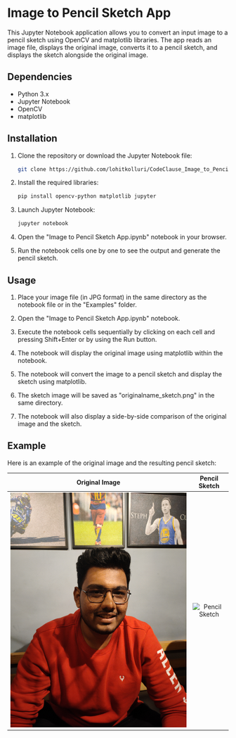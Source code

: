 # Image to Pencil Sketch App

This Jupyter Notebook application allows you to convert an input image to a pencil sketch using OpenCV and matplotlib libraries. The app reads an image file, displays the original image, converts it to a pencil sketch, and displays the sketch alongside the original image.

## Dependencies

- Python 3.x
- Jupyter Notebook
- OpenCV
- matplotlib

## Installation

1. Clone the repository or download the Jupyter Notebook file:

   ```bash
   git clone https://github.com/lohitkolluri/CodeClause_Image_to_Pencil_Sketch_App.git
   ```

2. Install the required libraries:

   ```bash
   pip install opencv-python matplotlib jupyter
   ```

3. Launch Jupyter Notebook:

   ```bash
   jupyter notebook
   ```

4. Open the "Image to Pencil Sketch App.ipynb" notebook in your browser.

5. Run the notebook cells one by one to see the output and generate the pencil sketch.

## Usage

1. Place your image file (in JPG format) in the same directory as the notebook file or in the "Examples" folder.

2. Open the "Image to Pencil Sketch App.ipynb" notebook.

3. Execute the notebook cells sequentially by clicking on each cell and pressing Shift+Enter or by using the Run button.

4. The notebook will display the original image using matplotlib within the notebook.

5. The notebook will convert the image to a pencil sketch and display the sketch using matplotlib.

6. The sketch image will be saved as "originalname_sketch.png" in the same directory.

7. The notebook will also display a side-by-side comparison of the original image and the sketch.

## Example

Here is an example of the original image and the resulting pencil sketch:

|              Original Image              |                 Pencil Sketch                  |
| :--------------------------------------: | :--------------------------------------------: |
| ![Original Image](Examples/Original.jpg) | ![Pencil Sketch](Examples/Original_sketch.png) |
